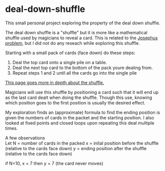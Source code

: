 # deal-down-shuffle
This small personal project exploring the property of the deal down shuffle.

The deal down shuffle is a "shuffle" but it is more like a mathematical shuffle used by magicians to reveal a card.
This is related to the [Josephus problem](https://en.wikipedia.org/wiki/Josephus_problem), but I did not do any reseach while exploring this shuffle.  


Starting with a small pack of cards (face down) do these steps:
1. Deal the top card onto a single pile on a table.
2. Deal the next top card to the bottom of the pack youre dealing from.
3. Repeat steps 1 and 2 until all the cards go into the single pile

[This page goes more in depth about the shuffle.](https://www.maa.org/external_archive/columns/colm/cardcolm200504.html)

Magicians will use this shuffle by positioning a card such that it will end up as the last card dealt when doing the shuffle. Though this use, knowing which position goes to the first position is usually the desired effect. 

My exploration finds an (approximate) formula to find the ending position is given the numbers of cards in the packet and the starting position. I also looked at fixed points and closed loops upon repeating this deal multiple times.


A few observations  
Let N = number of cards in the packed
    x = inital position before the shuffle (relative to the cards face down)
    y = ending position after the shuffle (relative to the cards face down)
 
 if N=10, x = 7
 then y = 7 (the card never moves)
